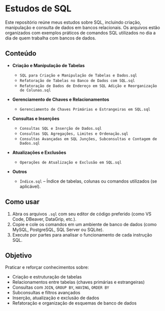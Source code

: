 # Estudos de SQL

Este repositório reúne meus estudos sobre SQL, incluindo criação, manipulação e consulta de dados em bancos relacionais. Os arquivos estão organizados com exemplos práticos de comandos SQL utilizados no dia a dia de quem trabalha com bancos de dados.

## Conteúdo

- **Criação e Manipulação de Tabelas**
  - `SQL para Criação e Manipulação de Tabelas e Dados.sql`  
  - `Refatoração de Tabelas no Banco de Dados com SQL.sql`
  - `Refatoração de Dados de Endereço em SQL Adição e Reorganização de Colunas.sql`

- **Gerenciamento de Chaves e Relacionamentos**
  - `Gerenciamento de Chaves Primárias e Estrangeiras em SQL.sql`

- **Consultas e Inserções**
  - `Consultas SQL e Inserção de Dados.sql`
  - `Consultas SQL Agregações, Limites e Ordenação.sql`
  - `Consultas Avançadas em SQL Junções, Subconsultas e Contagem de Dados.sql`

- **Atualizações e Exclusões**
  - `Operações de Atualização e Exclusão em SQL.sql`

- **Outros**
  - `Índice.sql` – Índice de tabelas, colunas ou comandos utilizados (se aplicável).

## Como usar

1. Abra os arquivos `.sql` com seu editor de código preferido (como VS Code, DBeaver, DataGrip, etc.).
2. Copie e cole os comandos em um ambiente de banco de dados (como MySQL, PostgreSQL, SQL Server ou SQLite).
3. Execute por partes para analisar o funcionamento de cada instrução SQL.

## Objetivo

Praticar e reforçar conhecimentos sobre:
- Criação e estruturação de tabelas
- Relacionamentos entre tabelas (chaves primárias e estrangeiras)
- Consultas com `JOIN`, `GROUP BY`, `HAVING`, `ORDER BY`
- Subconsultas e filtros avançados
- Inserção, atualização e exclusão de dados
- Refatoração e organização de esquemas de banco de dados
